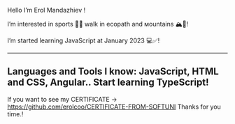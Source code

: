 Hello I’m Erol Mandazhiev !

I’m interested in sports 🏋️‍♂️ walk in ecopath and мountains 🏔️🌳!

I’m started learning JavaScript at January 2023  💻✅!

----------------------------------------------
Languages and Tools I know: JavaScript, HTML and CSS, Angular..
Start learning TypeScript!
----------------------------------------------

If you want to see my CERTIFICATE -> https://github.com/erolcoo/CERTIFICATE-FROM-SOFTUNI 
Thanks for you time.!
